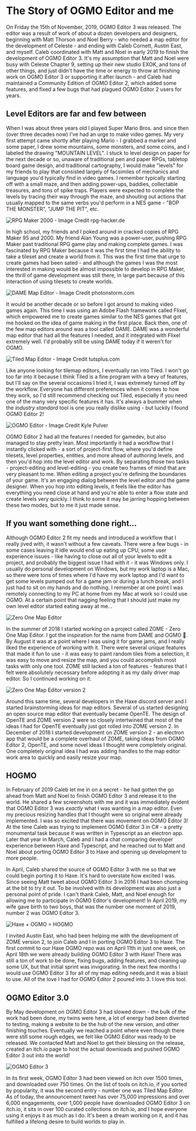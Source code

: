 # The Story of OGMO Editor and me

On Friday the 15th of November, 2019, OGMO Editor 3 was released. The editor was a result of work of about a dozen developers and designers, beginning with Matt Thorson and Noel Berry - who needed a map editor for the development of Celeste - and ending with Caleb Cornett, Austin East, and myself. Caleb coordinated with Matt and Noel in early 2019 to finish the development of OGMO Editor 3. It's my assumption that Matt and Noel were busy with Celeste Chapter 9, setting up their new studio EXOK, and tons of other things, and just didn't have the time or energy to throw at finishing work on OGMO Editor 3 or supporting it after launch - and Caleb had maintained a Community Edition of OGMO Editor 2, which added some features, and fixed a few bugs that had plagued OGMO Editor 2 users for years.

## Level Editors are far and few between

When I was about three years old I played Super Mario Bros. and since then (over three decades now) I've had an urge to make video games. My very first attempt came shortly after playing Mario - I grabbed a marker and some paper, I drew some mountains, some monsters, and some coins, and I labeled the drawing "MOUNTAIN LEVEL". I stuck to level design on paper for the next decade or so, unaware of traditional pen and paper RPGs, tabletop board game design, and traditional cartography, I would make "levels" for my friends to play that consisted largely of facsimiles of mechanics and language you'd typically find in video games. I remember typically starting off with a small maze, and then adding power-ups, baddies, collectable treasures, and tons of spike traps. Players were expected to complete the levels by tracing their way through the maze, and shouting out actions that usually mapped to the same verbs you'd perform in a NES game - "BOP THE MONSTER", "JUMP THE PIT", etc.

![RPG Maker 2000 - Image Credit rpg-hacker.de](../images/rpgm.png)

In high school, my friends and I poked around in cracked copies of RPG Maker 95 and 2000. My friend Alan Young was a power-user, pushing RPG Maker past traditional RPG game play and making complete games. I was fascinated by RPG Maker because it was the first time I had the ability to take a tileset and create a world from it. This was the first time that urge to create games had been sated - and although the games I was the most interested in making would be almost impossible to develop in RPG Maker, the thrill of game development was still there, in large part because of this interaction of using tilesets to create worlds.

![DAME Map Editor - Image Credit photonstorm.com](../images/dame.png)

It would be another decade or so before I got around to making video games again. This time I was using an Adobe Flash framework called Flixel, which empowered me to create games similar to the NES games that got me hooked on the idea of game making in the first place. Back then, one of the few map editors around was a tool called DAME. DAME was a wonderful map editor that had all the features I needed, and it integrated with Flixel extremely well. I'd probably still be using DAME today if it weren't for OGMO.

![Tiled Map Editor - Image Credit tutsplus.com](../images/tiled.png)

Like anyone looking for tilemap editors, I eventually ran into Tiled. I won't go too far into it because I think Tiled is a fine program with a bevy of features, but I'll say on the several occasions I tried it, I was extremely turned off by the workflow. Everyone has different preferences when it comes to how they work, so I'd still recommend checking out Tiled, especially if you need one of the many very specific features it has. It's always a bummer when the _industry standard_ tool is one you really dislike using - but luckily I found OGMO Editor 2!

![OGMO Editor - Image Credit Kyle Pulver](../images/ogmo2.jpg)

OGMO Editor 2 had all the features I needed for gamedev, but also managed to stay pretty lean. Most importantly it had a workflow that I instantly clicked with - a sort of project-first flow, where you'd define tilesets, level properties, entities, and more ahead of authoring levels, and then you'd hop into the level editor and work. By separating those two tasks - project-editing and level-editing - you create two frames of mind that are very pleasant to me. When editing a project you're defining the boundaries of your game. It's an engaging dialog between the level editor and the game designer. When you hop into editing levels, it feels like the editor has everything you need close at hand and you're able to enter a flow state and create levels very quickly. I think to some it may be jarring hopping between these two modes, but to me it just made sense.

## If you want something done right...

Although OGMO Editor 2 fit my needs and introduced a workflow that I really jived with, it wasn't without a few caveats. There were a few bugs - in some cases leaving it idle would end up eating up CPU, some user experience issues - like having to close out all of your levels to edit a project, and probably the biggest issue I had with it - it was Windows only. I usually do personal development on Windows, but my work laptop is a Mac, so there were tons of times where I'd have my work laptop and I'd want to get some levels pumped out for a game jam or during a lunch break, and I just had to sit on my hands and do nothing. I remember at one point I was remotely connecting to my PC at home from my Mac at work so I could use OGMO. At a certain point that nagging feeling that I should just make my own level editor started eating away at me...

![Zero One Map Editor](../images/zome.png)

In the summer of 2018 I started working on a project called ZOME - Zero One Map Editor. I got the inspiration for the name from DAME and OGMO 🙂. By August it was at a point where I was using it for game jams, and I really liked the experience of working with it. There were several unique features that made it fun to use - it was easy to paint random tiles from a selection, it was easy to move and resize the map, and you could accomplish most tasks with only one tool. ZOME still lacked a ton of features - features that I felt were absolutely necessary before adopting it as my daily driver map editor. So I continued working on it.

![Zero One Map Editor version 2](../images/zomev2.png)

Around this same time, several developers in the Haxe discord server and I started brainstorming ideas for map editors. Several of us started designing an open source map editor that eventually became OpenTE. The design of OpenTE and ZOME version 2 were so closely intertwined that most of the ideas I had for OpenTE eventually just got rolled into ZOME version 2. In December of 2018 I started development on ZOME version 2 - an electron app that would be a complete overhaul of ZOME, taking ideas from OGMO Editor 2, OpenTE, and some novel ideas I thought were completely original. One completely original idea I had was adding handles to the map editor work area to quickly and easily resize your map.

## HOGMO

In February of 2019 Caleb let me in on a secret - he had gotten the go ahead from Matt and Noel to finish OGMO Editor 3 and release it to the world. He shared a few screenshots with me and it was immediately evident that OGMO Editor 3 was _exactly_ what I was wanting in a map editor. Even my precious resizing handles that I thought were so original were already implemented. I was so excited that there was movement on OGMO Editor 3! At the time Caleb was trying to implement OGMO Editor 3 in C# - a pretty monumental task because it was written in Typescript as an electron app. Later that year in March, Caleb and I had a chat comparing developer experience between Haxe and Typescript, and he reached out to Matt and Noel about porting OGMO Editor 3 to Haxe and opening up development to more people.

In April, Caleb shared the source of OGMO Editor 3 with me so that we could begin porting it to Haxe. It's hard to overstate how excited I was. Since seeing Matt tweet about OGMO Editor 3 in 2016 I had been chomping at the bit to try it out. To be involved with its development was also just a personal point of pride. I can't thank Caleb, Matt, and Noel enough for allowing me to participate in OGMO Editor's development! In April 2019, my wife gave birth to two boys, that was the number one moment of 2019, number 2 was OGMO Editor 3.

![Haxe + OGMO = HOGMO](../images/hogmo.png)

I invited Austin East, who had been helping me with the development of ZOME version 2, to join Caleb and I in porting OGMO Editor 3 to Haxe. The first commit to our Haxe OGMO repo was on April 11th in just one week, on April 18th we were already building OGMO Editor 3 with Haxe! There was still a ton of work to be done, fixing bugs, adding features, and cleaning up some UX, but that initial sprint was invigorating. In the next few months I would use OGMO Editor 3 for all of my map editing needs,and it was a blast to use. All of the love I had for OGMO Editor 2 poured into 3. I love this tool.

## OGMO Editor 3.0

By May development on OGMO Editor 3 had slowed down - the bulk of the work had been done, my twins were here, a lot of energy had been diverted to testing, making a website to be the hub of the new version, and other finishing touches. Eventually we reached a point where even though there were still some rough edges, we felt like OGMO Editor was ready to be released. We contacted Matt and Noel to get their blessing on the release, created an itch.io page to host the actual downloads and pushed OGMO Editor 3 out into the world!

![OGMO Editor 3](../images/ogmo3.png)

In its first week, OGMO Editor 3 had been viewed on itch over 1500 times, and downloaded over 750 times. On the list of tools on itch.io, if you sorted by popularity, it was the second entry - number one was Tiled Map Editor. As of today, the announcement tweet has over 75,000 impressions and over 6,000 engagements, over 1,000 people have downloaded OGMO Editor 3 on itch.io, it sits in over 100 curated collections on itch.io, and I hope everyone using it enjoys it as much as I do. It's been a dream working on it, and it has fulfilled a lifelong desire to build worlds to play in.